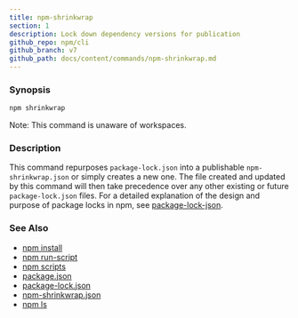 ```yaml
---
title: npm-shrinkwrap
section: 1
description: Lock down dependency versions for publication
github_repo: npm/cli
github_branch: v7
github_path: docs/content/commands/npm-shrinkwrap.md
---
```


### Synopsis

```bash
npm shrinkwrap
```

Note: This command is unaware of workspaces.

### Description

This command repurposes `package-lock.json` into a publishable
`npm-shrinkwrap.json` or simply creates a new one. The file created and
updated by this command will then take precedence over any other existing
or future `package-lock.json` files. For a detailed explanation of the
design and purpose of package locks in npm, see
[package-lock-json](/cli/v7/configuring-npm/package-lock-json).

### See Also

* [npm install](/cli/v7/commands/npm-install)
* [npm run-script](/cli/v7/commands/npm-run-script)
* [npm scripts](/cli/v7/using-npm/scripts)
* [package.json](/cli/v7/configuring-npm/package-json)
* [package-lock.json](/cli/v7/configuring-npm/package-lock-json)
* [npm-shrinkwrap.json](/cli/v7/configuring-npm/npm-shrinkwrap-json)
* [npm ls](/cli/v7/commands/npm-ls)
